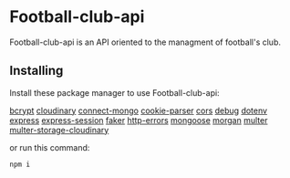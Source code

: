 # Football-club-api

Football-club-api is an API oriented to the managment of football's club.

## Installing

Install these package manager to use Football-club-api:

[bcrypt](https://www.npmjs.com/package/bcrypt)
[cloudinary](https://www.npmjs.com/package/cloudinary)
[connect-mongo](https://www.npmjs.com/package/connect-mongo)
[cookie-parser](https://www.npmjs.com/package/cookie-parser)
[cors](https://www.npmjs.com/package/cors)
[debug](https://www.npmjs.com/package/debug)
[dotenv](https://www.npmjs.com/package/dotenv)
[express](https://www.npmjs.com/package/express)
[express-session](https://www.npmjs.com/package/express-session)
[faker](https://www.npmjs.com/package/faker)
[http-errors](https://www.npmjs.com/package/http-errors)
[mongoose](https://www.npmjs.com/package/mongoose)
[morgan](https://www.npmjs.com/package/morgan)
[multer](https://www.npmjs.com/package/morgan)
[multer-storage-cloudinary](https://www.npmjs.com/package/multer-storage-cloudinary)

or run this command:

```example of dependency install
npm i
```

<!-- ## Running the tests

Explain how to run the automated tests for this system

### Break down into end to end tests

Explain what these tests test and why

```example
Give an example
```

### And coding style tests

```example
Explain what these tests test and why
```

## Deployment -->
